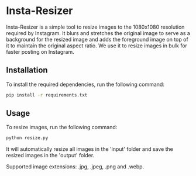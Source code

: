# Insta-Resizer

Insta-Resizer is a simple tool to resize images to the 1080x1080 resolution required by Instagram. It blurs and stretches the original image to serve as a background for the resized image and adds the foreground image on top of it to maintain the original aspect ratio.  We use it to resize images in bulk for faster posting on Instagram.

## Installation

To install the required dependencies, run the following command:

```bash
pip install -r requirements.txt
```

## Usage

To resize images, run the following command:

```bash
python resize.py
```

It will automatically resize all images in the 'input' folder and save the resized images in the 'output' folder.

Supported image extensions: .jpg, .jpeg, .png and .webp.